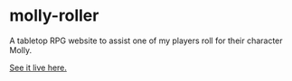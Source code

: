 # molly-roller
A tabletop RPG website to assist one of my players roll for their character Molly.

[See it live here.](https://ranuncudahlia.neocities.org/mollyroller/)
